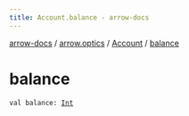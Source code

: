 ```yaml
---
title: Account.balance - arrow-docs
---
```


[arrow-docs](../../index.html) / [arrow.optics](../index.html) / [Account](index.html) / [balance](./balance.html)

# balance

`val balance: `[`Int`](https://kotlinlang.org/api/latest/jvm/stdlib/kotlin/-int/index.html)